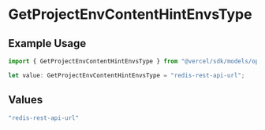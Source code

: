 # GetProjectEnvContentHintEnvsType

## Example Usage

```typescript
import { GetProjectEnvContentHintEnvsType } from "@vercel/sdk/models/operations/getprojectenv.js";

let value: GetProjectEnvContentHintEnvsType = "redis-rest-api-url";
```

## Values

```typescript
"redis-rest-api-url"
```